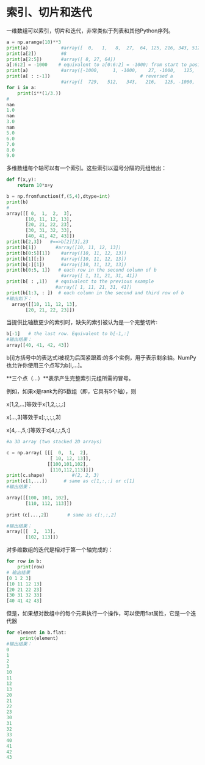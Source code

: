# 索引、切片和迭代

一维数组可以索引，切片和迭代，非常类似于列表和其他Python序列。

```python
a = np.arange(10)**3
print(a)            #array([  0,   1,   8,  27,  64, 125, 216, 343, 512, 729])
print(a[2])         #8
print(a[2:5])       #array([ 8, 27, 64])
a[:6:2] = -1000    # equivalent to a[0:6:2] = -1000; from start to position 6, exclusive, set every 2nd element to -1000
print(a)            #array([-1000,     1, -1000,    27, -1000,   125,   216,   343,   512,   729])
print(a[ : :-1])                                 # reversed a
                    #array([  729,   512,   343,   216,   125, -1000,    27, -1000,     1, -1000])
for i in a:
    print(i**(1/3.))
#
nan
1.0
nan
3.0
nan
5.0
6.0
7.0
8.0
9.0
```

多维数组每个轴可以有一个索引。这些索引以逗号分隔的元组给出：

```python
def f(x,y):
    return 10*x+y

b = np.fromfunction(f,(5,4),dtype=int)
print(b)
#
array([[ 0,  1,  2,  3],
       [10, 11, 12, 13],
       [20, 21, 22, 23],
       [30, 31, 32, 33],
       [40, 41, 42, 43]])
print(b[2,3]) 	#==>b[2][3],23
print(b[1])       #array([10, 11, 12, 13])
print(b[0:5][1])    #array([10, 11, 12, 13])
print(b[1][:])      #array([10, 11, 12, 13])
print(b[:][1])      #array([10, 11, 12, 13])
print(b[0:5, 1])   # each row in the second column of b
                    #array([ 1, 11, 21, 31, 41])
print(b[ : ,1])   # equivalent to the previous example
                  #array([ 1, 11, 21, 31, 41])
print(b[1:3, : ])  # each column in the second and third row of b
#输出如下：
  array([[10, 11, 12, 13],
       [20, 21, 22, 23]])
```

当提供比轴数更少的索引时，缺失的索引被认为是一个完整切片:

```python
b[-1]   # the last row. Equivalent to b[-1,:]
#输出结果：
array([40, 41, 42, 43])
```

b[i]方括号中的表达式i被视为后面紧跟着:的多个实例，用于表示剩余轴。NumPy也允许你使用三个点写为b[i,...]。

**三个点（...）**表示产生完整索引元组所需的冒号。

例如，如果x是rank为的5数组（即，它具有5个轴），则

x[1,2,...]等效于x[1,2,:,:,:]

x[...,3]等效于x[:,:,:,:,3]

x[4,...,5,:]等效于x[4,:,:,5,:]

```python
#a 3D array (two stacked 2D arrays)

c = np.array( [[[  0,  1,  2],   
                [ 10, 12, 13]],
               [[100,101,102],
                [110,112,113]]])
print(c.shape)          #(2, 2, 3)
print(c[1,...])      # same as c[1,:,:] or c[1]
#输出结果：

array([[100, 101, 102],
       [110, 112, 113]])
       
print（c[...,2]）      # same as c[:,:,2]

#输出结果：
array([[  2,  13],
       [102, 113]])
```

对多维数组的迭代是相对于第一个轴完成的：

```python
for row in b:
    print(row)
# 输出结果
[0 1 2 3]
[10 11 12 13]
[20 21 22 23]
[30 31 32 33]
[40 41 42 43]
```

但是，如果想对数组中的每个元素执行一个操作，可以使用flat属性，它是一个迭代器

```python
for element in b.flat:
     print(element)
#输出结果：
0
1
2
3
10
11
12
13
20
21
22
23
30
31
32
33
40
41
42
43
```
